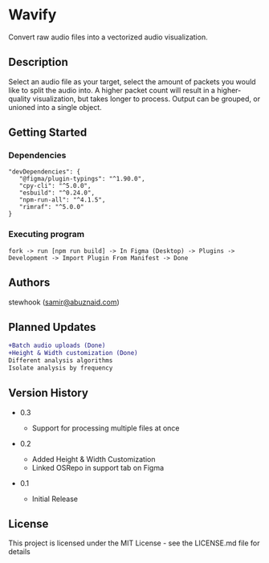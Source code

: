 # Wavify

Convert raw audio files into a vectorized audio visualization.

## Description

Select an audio file as your target, select the amount of packets you would like to split the audio into. A higher packet count will result in a higher-quality visualization, but takes longer to process. Output can be grouped, or unioned into a single object.

## Getting Started

### Dependencies

```
"devDependencies": {
   "@figma/plugin-typings": "^1.90.0",
   "cpy-cli": "^5.0.0",
   "esbuild": "^0.24.0",
   "npm-run-all": "^4.1.5",
   "rimraf": "^5.0.0"
}
```

### Executing program

```
fork -> run [npm run build] -> In Figma (Desktop) -> Plugins -> Development -> Import Plugin From Manifest -> Done
```

## Authors

stewhook (samir@abuznaid.com)

## Planned Updates
```diff
+Batch audio uploads (Done)
+Height & Width customization (Done)
Different analysis algorithms
Isolate analysis by frequency
```

## Version History
* 0.3
   * Support for processing multiple files at once
* 0.2
   * Added Height & Width Customization
   * Linked OSRepo in support tab on Figma

* 0.1
    * Initial Release

## License

This project is licensed under the MIT License - see the LICENSE.md file for details

